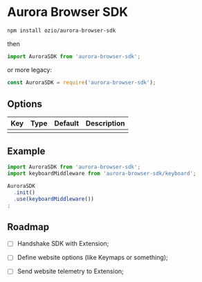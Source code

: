 # Aurora Browser SDK

```bash
npm install ozio/aurora-browser-sdk
```

then

```js
import AuroraSDK from 'aurora-browser-sdk';
```

or more legacy:

```js
const AuroraSDK = require('aurora-browser-sdk');
```

## Options

| Key                | Type      | Default | Description |
| ------------------ | --------- |:-------:| ----------- |
|                    |           |         |             |

## Example

```js
import AuroraSDK from 'aurora-browser-sdk';
import keyboardMiddleware from 'aurora-browser-sdk/keyboard';

AuroraSDK
  .init()
  .use(keyboardMiddleware())
;
```

## Roadmap

- [ ] Handshake SDK with Extension;
- [ ] Define website options (like Keymaps or something);
- [ ] Send website telemetry to Extension;

